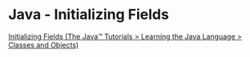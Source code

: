 # Java - Initializing Fields

[Initializing Fields (The Java™ Tutorials > Learning the Java Language > Classes and Objects)](https://docs.oracle.com/javase/tutorial/java/javaOO/initial.html)
